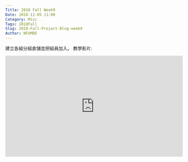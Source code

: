 ```yaml
---
Title: 2018 Fall Week9
Date: 2018-11-05 11:00
Category: Misc
Tags: 2018Fall
Slug: 2018-Fall-Project-Blog-week9
Author: NFUMDE
---
```




<!-- PELICAN_END_SUMMARY -->
建立各組分組倉儲並把組員加入。
教學影片:
<iframe width="560" height="320" src="https://www.youtube.com/embed/4i1D5rIrkAM" frameborder="0" allow="accelerometer; autoplay; encrypted-media; gyroscope; picture-in-picture" allowfullscreen></iframe>